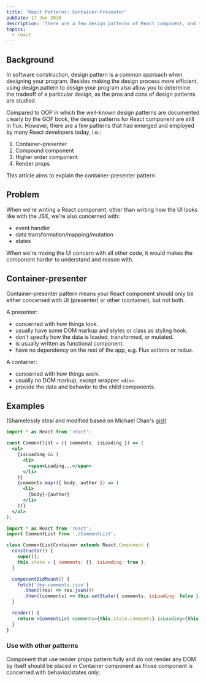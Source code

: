 ```yaml
---
title: 'React Patterns: Container-Presenter'
pubDate: 17 Jun 2018
description: 'There are a few design patterns of React component, and the easiest one is the Component-Presenter pattern, which is actually to separate mapping/states/transformation from the rendered content'
topics:
  - react
---
```


## Background

In software construction, design pattern is a common approach when designing your program. Besides making the design process more efficient, using design pattern to design your program also allow you to determine the tradeoff of a particular design, as the pros and cons of design patterns are studied.

Compared to OOP in which the well-known design patterns are documented clearly by the GOF book, the design patterns for React component are still in flux. However, there are a few patterns that had emerged and employed by many React developers today, i.e.:

1.  Container-presenter
2.  Compound component
3.  Higher order component
4.  Render props

This article aims to explain the container-presenter pattern.

## Problem

When we're writing a React component, other than writing how the UI looks like with the JSX, we're also concerned with:

- event handler
- data transformation/mapping/mutation
- states

When we're mixing the UI concern with all other code, it would makes the component harder to understand and reason with.

## Container-presenter

Container-presenter pattern means your React component should only be either concerned with UI (presenter) or other (container), but not both.

A presenter:

- concerned with how things look.
- usually have some DOM markup and styles or class as styling hook.
- don't specify how the data is loaded, transformed, or mutated.
- is usually written as functional component.
- have no dependency on the rest of the app, e.g. Flux actions or redux.

A container:

- concerned with how things work.
- usually no DOM markup, except wrapper `<div>`.
- provide the data and behavior to the child components.

## Examples

(Shamelessly steal and modified based on Michael Chan's [gist][gist])

```jsx title="CommentList.js (Presenter)"
import * as React from 'react';

const Commentlist = ({ comments, isLoading }) => (
  <ul>
    {isLoading && (
      <li>
        <span>Loading...</span>
      </li>
    )}
    {comments.map(({ body, author }) => (
      <li>
        {body}-{author}
      </li>
    ))}
  </ul>
);
```

```jsx title="CommentListContainer.js (Container)"
import * as React from 'react';
import CommentList from './CommentList';

class CommentListContainer extends React.Component {
  constructor() {
    super();
    this.state = { comments: [], isLoading: true };
  }

  componentDidMount() {
    fetch('/my-comments.json')
      .then((res) => res.json())
      .then((comments) => this.setState({ comments, isLoading: false }));
  }

  render() {
    return <CommentList comments={this.state.comments} isLoading={this.state.isLoading} />;
  }
}
```

### Use with other patterns

Component that use render props pattern fully and do not render any DOM by itself should be placed in Container component as those component is concerned with behavior/states only.

[gist]: https://gist.github.com/chantastic/fc9e3853464dffdb1e3c
